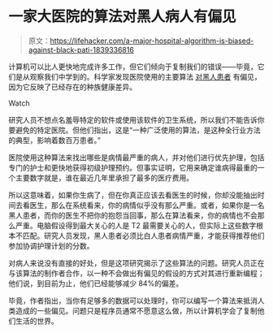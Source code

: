 # 一家大医院的算法对黑人病人有偏见

> 原文：<https://lifehacker.com/a-major-hospital-algorithm-is-biased-against-black-pati-1839336816>

计算机可以比人更快地完成许多工作，但它们倾向于复制我们的错误——毕竟，它们是从观察我们中学到的。科学家发现医院使用的主要算法 [对黑人患者](https://science.sciencemag.org/content/366/6464/447) 有偏见，因为它反映了已经存在的种族健康差异。

Watch

研究人员不想点名羞辱特定的软件或使用该软件的卫生系统，所以我们不能告诉你要避免的特定医院。但他们指出，这是“一种广泛使用的算法，是这种全行业方法的典型，影响着数百万患者。”

医院使用这种算法来找出哪些是病情最严重的病人，并对他们进行优先护理，包括专门的护士和更快地获得初级护理预约。但事实证明，它用来确定谁病得最重的一个主要数字就是，谁在最近几年里承担了最多的医疗费用。

所以这意味着，如果你生病了，但在你真正应该去看医生的时候，你却没能抽出时间去看医生，那么在系统看来，你的病情似乎没有那么严重。或者，如果你是一名黑人患者，而你的医生不把你的抱怨当回事，那么在算法看来，你的病情也不会那么严重。电脑假设得到最大关心的人是 T2 最需要关心的人，但实际上这些数字根本不匹配。研究人员发现，黑人患者必须比白人患者病情严重，才能获得推荐他们参加协调护理计划的分数。

对病人来说没有直接的好处，但是这项研究揭示了这些算法的问题。研究人员正在与该算法的制作者合作，以一种不会做出有偏见的假设的方式对其进行重新编程；他们说，到目前为止，他们已经能够减少 84%的偏差。

毕竟，作者指出，当你有足够多的数据可以处理时，你可以编写一个算法来抵消人类造成的一些偏见。问题只是程序员通常不愿意这么做，所以计算机学会了复制他们生活的世界。